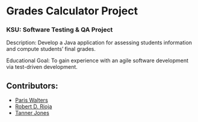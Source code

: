 # Grades Calculator Project
### KSU: Software Testing & QA Project

Description: Develop a Java application for assessing students information and
compute students’ final grades. 

Educational Goal: To gain experience with an agile software development via
test-driven development.

## Contributors:
* [Paris Walters](https://github.com/pwalters04)
* [Robert D. Rioja](https://github.com/miapuffia)
* [Tanner Jones]()


